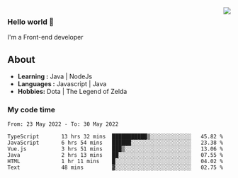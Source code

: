 <img align='right' src="https://github-readme-stats.vercel.app/api?username=jumodada&show_icons=true&theme=vue">

### Hello world 👋

I'm a Front-end developer 
    
## About
-  **Learning :** Java | NodeJs
-  **Languages :** Javascript | Java
-  **Hobbies:** Dota | The Legend of Zelda

### My code time

<!--START_SECTION:waka-->

```text
From: 23 May 2022 - To: 30 May 2022

TypeScript       13 hrs 32 mins  ███████████▒░░░░░░░░░░░░░   45.82 %
JavaScript       6 hrs 54 mins   ██████░░░░░░░░░░░░░░░░░░░   23.38 %
Vue.js           3 hrs 51 mins   ███▒░░░░░░░░░░░░░░░░░░░░░   13.06 %
Java             2 hrs 13 mins   ██░░░░░░░░░░░░░░░░░░░░░░░   07.55 %
HTML             1 hr 11 mins    █░░░░░░░░░░░░░░░░░░░░░░░░   04.02 %
Text             48 mins         ▓░░░░░░░░░░░░░░░░░░░░░░░░   02.75 %
```

<!--END_SECTION:waka-->
